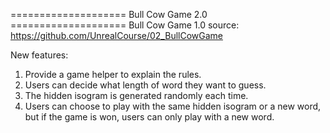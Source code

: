 ==================== Bull Cow Game 2.0 ====================
Bull Cow Game 1.0 source: https://github.com/UnrealCourse/02_BullCowGame

New features:
1. Provide a game helper to explain the rules.
2. Users can decide what length of word they want to guess.
3. The hidden isogram is generated randomly each time.
4. Users can choose to play with the same hidden isogram or a new word,
   but if the game is won, users can only play with a new word.

